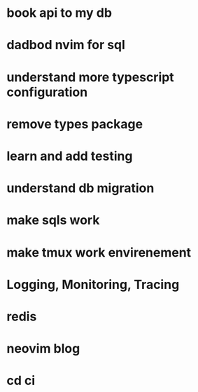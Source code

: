 # book api to my db

# dadbod nvim for sql

# understand more typescript configuration

# remove types package

# learn and add testing

# understand db migration

# make sqls work

# make tmux work envirenement

# Logging, Monitoring, Tracing

# redis

# neovim blog

# cd ci
